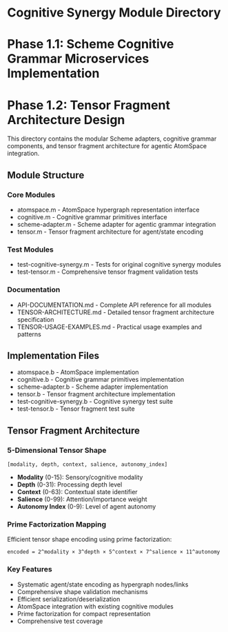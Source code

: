 # Cognitive Synergy Module Directory
# Phase 1.1: Scheme Cognitive Grammar Microservices Implementation
# Phase 1.2: Tensor Fragment Architecture Design

This directory contains the modular Scheme adapters, cognitive grammar components, and tensor fragment architecture for agentic AtomSpace integration.

## Module Structure

### Core Modules
- atomspace.m - AtomSpace hypergraph representation interface
- cognitive.m - Cognitive grammar primitives interface  
- scheme-adapter.m - Scheme adapter for agentic grammar integration
- tensor.m - Tensor fragment architecture for agent/state encoding

### Test Modules
- test-cognitive-synergy.m - Tests for original cognitive synergy modules
- test-tensor.m - Comprehensive tensor fragment validation tests

### Documentation
- API-DOCUMENTATION.md - Complete API reference for all modules
- TENSOR-ARCHITECTURE.md - Detailed tensor fragment architecture specification
- TENSOR-USAGE-EXAMPLES.md - Practical usage examples and patterns

## Implementation Files

- atomspace.b - AtomSpace implementation
- cognitive.b - Cognitive grammar primitives implementation
- scheme-adapter.b - Scheme adapter implementation
- tensor.b - Tensor fragment architecture implementation
- test-cognitive-synergy.b - Cognitive synergy test suite
- test-tensor.b - Tensor fragment test suite

## Tensor Fragment Architecture

### 5-Dimensional Tensor Shape
```
[modality, depth, context, salience, autonomy_index]
```

- **Modality** (0-15): Sensory/cognitive modality
- **Depth** (0-31): Processing depth level  
- **Context** (0-63): Contextual state identifier
- **Salience** (0-99): Attention/importance weight
- **Autonomy Index** (0-9): Level of agent autonomy

### Prime Factorization Mapping
Efficient tensor shape encoding using prime factorization:
```
encoded = 2^modality × 3^depth × 5^context × 7^salience × 11^autonomy
```

### Key Features
- Systematic agent/state encoding as hypergraph nodes/links
- Comprehensive shape validation mechanisms
- Efficient serialization/deserialization
- AtomSpace integration with existing cognitive modules
- Prime factorization for compact representation
- Comprehensive test coverage